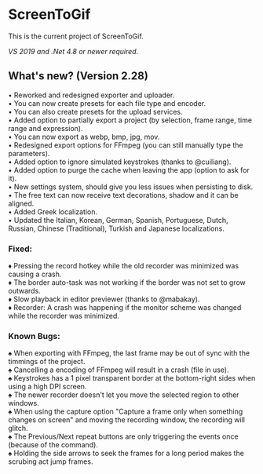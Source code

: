 # ScreenToGif  

This is the current project of ScreenToGif.  

_VS 2019 and .Net 4.8 or newer required._

## What's new? (Version 2.28)

• Reworked and redesigned exporter and uploader.  
• You can now create presets for each file type and encoder.  
• You can also create presets for the upload services.  
• Added option to partially export a project (by selection, frame range, time range and expression).  
• You can now export as webp, bmp, jpg, mov.  
• Redesigned export options for FFmpeg (you can still manually type the parameters).  
• Added option to ignore simulated keystrokes (thanks to @cuiliang).  
• Added option to purge the cache when leaving the app (option to ask for it).  
• New settings system, should give you less issues when persisting to disk.
• The free text can now receive text decorations, shadow and it can be aligned.  
• Added Greek localization.  
• Updated the Italian, Korean, German, Spanish, Portuguese, Dutch, Russian, Chinese (Traditional), Turkish and Japanese localizations.  

### Fixed:

♦ Pressing the record hotkey while the old recorder was minimized was causing a crash.  
♦ The border auto-task was not working if the border was not set to grow outwards.  
♦ Slow playback in editor previewer (thanks to @mabakay).  
♦ Recorder: A crash was happening if the monitor scheme was changed while the recorder was minimized.  

### Known Bugs:
  
♠ When exporting with FFmpeg, the last frame may be out of sync with the timmings of the project.  
♠ Cancelling a encoding of FFmpeg will result in a crash (file in use).  
♠ Keystrokes has a 1 pixel transparent border at the bottom-right sides when using a high DPI screen.  
♠ The newer recorder doesn't let you move the selected region to other windows.  
♠ When using the capture option "Capture a frame only when something changes on screen" and moving the recording window, the recording will glitch.  
♠ The Previous/Next repeat buttons are only triggering the events once (because of the command).   
♠ Holding the side arrows to seek the frames for a long period makes the scrubing act jump frames.